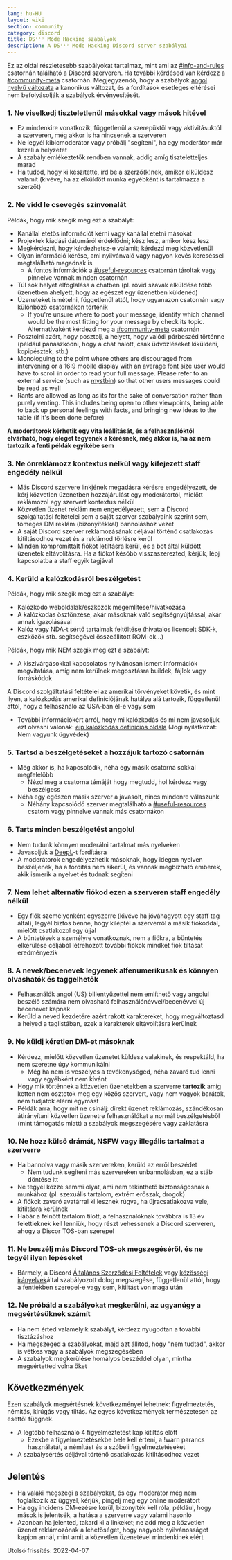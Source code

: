 ```yaml
---
lang: hu-HU
layout: wiki
section: community
category: discord
title: DS⁽ⁱ⁾ Mode Hacking szabályok
description: A DS⁽ⁱ⁾ Mode Hacking Discord server szabályai
---
```


Ez az oldal részletesebb szabályokat tartalmaz, mint ami az [#info-and-rules](https://discord.com/channels/283769550611152897/626620520330428436) csatornán található a Discord szerveren. Ha további kérdésed van kérdezz a [#community-meta](https://discord.com/channels/283769550611152897/715651368391671919) csatornán. Megjegyzendő, hogy a szabályok [angol nyelvű változata](/community/discord-rules) a kanonikus változat, és a fordítások esetleges eltérései nem befolyásolják a szabályok érvényesítését.

### 1. Ne viselkedj tiszteletlenül másokkal vagy mások hitével

- Ez mindenkire vonatkozik, függetlenül a szerepüktől vagy aktivitásuktól a szerveren, még akkor is ha nincsenek a szerveren
- Ne legyél kibicmoderátor vagy próbálj "segíteni", ha egy moderátor már kezeli a helyzetet
- A szabály emlékeztetők rendben vannak, addig amíg tiszteletteljes marad
- Ha tudod, hogy ki készítette, írd be a szerző(k)nek, amikor elküldesz valamit (kivéve, ha az elküldött munka egyébként is tartalmazza a szerzőt)

### 2. Ne vidd le csevegés színvonalát

Példák, hogy mik szegik meg ezt a szabályt:
- Kanállal etetős információt kérni vagy kanállal etetni másokat
- Projektek kiadási dátumáról érdeklődni; kész lesz, amikor kész lesz
- Megkérdezni, hogy kérdezhetsz-e valamit; kérdezd meg közvetlenül
- Olyan információ kérése, ami nyilvánvaló vagy nagyon kevés kereséssel megtalálható magadnak is
   - A fontos információk a [#useful-resources](https://discord.com/channels/283769550611152897/638041441079263283) csatornán tároltak vagy pinnelve vannak minden csatornán
- Túl sok helyet elfoglalása a chatben (pl. rövid szavak elküldése több üzenetben ahelyett, hogy az egészet egy üzenetben küldenéd)
- Üzeneteket ismételni, függetlenül attól, hogy ugyanazon csatornán vagy különböző csatornákon történik
   - If you're unsure where to post your message, identify which channel would be the most fitting for your message by check its topic. Alternatívaként kérdezd meg a [#community-meta](https://discord.com/channels/283769550611152897/715651368391671919) csatornán
- Posztolni azért, hogy posztolj, a helyett, hogy valódi párbeszéd történne (például panaszkodni, hogy a chat halott, csak üdvözléseket kiküldeni, kopipésztek, stb.)
- Monologuing to the point where others are discouraged from intervening or a 16:9 mobile display with an average font size user would have to scroll in order to read your full message. Please refer to an external service (such as [mystbin](https://mystb.in/)) so that other users messages could be read as well
- Rants are allowed as long as its for the sake of conversation rather than purely venting. This includes being open to other viewpoints, being able to back up personal feelings with facts, and bringing new ideas to the table (if it's been done before)

**A moderátorok kérhetik egy vita leállítását, és a felhasználóktól elvárható, hogy eleget tegyenek a kérésnek, még akkor is, ha az nem tartozik a fenti példák egyikébe sem**

### 3. Ne önreklámozz kontextus nélkül vagy kifejezett staff engedély nélkül

- Más Discord szervere linkjének megadásra kérésre engedélyezett, de kérj közvetlen üzenetben hozzájárulást egy moderátortól, mielőtt reklámozol egy szervert kontextus nélkül
- Közvetlen üzenet reklám nem engedélyezett, sem a Discord szolgáltatási feltételei sem a saját szerver szabályaink szerint sem, tömeges DM reklám (bizonyítékkal) bannoláshoz vezet
- A saját Discord szerver reklámozásának céljával történő csatlakozás kitiltásodhoz vezet és a reklámod törlésre kerül
- Minden kompromittált fiókot letiltásra kerül, és a bot által küldött üzenetek eltávolításra. Ha a fiókot később visszaszerezted, kérjük, lépj kapcsolatba a staff egyik tagjával

### 4. Kerüld a kalózkodásról beszélgetést

Példák, hogy mik szegik meg ezt a szabályt:
- Kalózkodó weboldalak/eszközök megemlítése/hivatkozása
- A kalózkodás ösztönzése, akár másoknak való segítségnyújtással, akár annak igazolásával
- Kalóz vagy NDA-t sértő tartalmak feltöltése (hivatalos licencelt SDK-k, eszközök stb. segítségével összeállított ROM-ok...)

Példák, hogy mik NEM szegik meg ezt a szabályt:
- A kiszivárgásokkal kapcsolatos nyilvánosan ismert információk megvitatása, amíg nem kerülnek megosztásra buildek, fájlok vagy forráskódok

A Discord szolgáltatási feltételei az amerikai törvényeket követik, és mint ilyen, a kalózkodás amerikai definíciójának hatálya alá tartozik, függetlenül attól, hogy a felhasználó az USA-ban él-e vagy sem
- További információkért arról, hogy mi kalózkodás és mi nem javasoljuk ezt olvasni valónak: [eip kalózkodás definíciós oldala](https://3ds.eiphax.tech/piracy.html) (Jogi nyilatkozat: Nem vagyunk ügyvédek)

### 5. Tartsd a beszélgetéseket a hozzájuk tartozó csatornán

- Még akkor is, ha kapcsolódik, néha egy másik csatorna sokkal megfelelőbb
   - Nézd meg a csatorna témáját hogy megtudd, hol kérdezz vagy beszélgess
- Néha egy egészen másik szerver a javasolt, nincs mindenre válaszunk
   - Néhány kapcsolódó szerver megtalálható a [#useful-resources](https://discord.com/channels/283769550611152897/638041441079263283) csatorn vagy pinnelve vannak más csatornákon

### 6. Tarts minden beszélgetést angolul

- Nem tudunk könnyen moderálni tartalmat más nyelveken
- Javasoljuk a [DeepL](https://www.deepl.com/translator)-t fordításra
- A moderátorok engedélyezhetik másoknak, hogy idegen nyelven beszéljenek, ha a fordítás nem sikerül, és vannak megbízható emberek, akik ismerik a nyelvet és tudnak segíteni

### 7. Nem lehet alternatív fiókod ezen a szerveren staff engedély nélkül

- Egy fiók személyenként egyszerre (kivéve ha jóváhagyott egy staff tag által), legyél biztos benne, hogy kiléptél a szerverről a másik fiókoddal, mielőtt csatlakozol egy újjal
- A büntetések a személyre vonatkoznak, nem a fiókra, a büntetés elkerülése céljából létrehozott további fiókok mindkét fiók tiltását eredményezik

### 8. A nevek/becenevek legyenek alfenumerikusak és könnyen olvashatók és taggelhetők

- Felhasználók angol (US) billentyűzettel nem említhető vagy angolul beszélő számára nem olvasható felhasználónévvel/becenévvel új becenevet kapnak
- Kerüld a neved kezdetére azért rakott karaktereket, hogy megváltoztasd a helyed a taglistában, ezek a karakterek eltávolításra kerülnek

### 9. Ne küldj kéretlen DM-et másoknak

- Kérdezz, mielőtt közvetlen üzenetet küldesz valakinek, és respektáld, ha nem szeretne úgy kommunikálni
   - Még ha nem is veszélyes a tevékenységed, néha zavaró tud lenni vagy egyébként nem kívánt
- Hogy mik történnek a közvetlen üzenetekben a szerverre **tartozik** amíg ketten nem osztotok meg egy közös szervert, vagy nem vagyok barátok, nem tudjátok elérni egymást
- Példák arra, hogy mit ne csinálj: direkt üzenet reklámozás, szándékosan átirányítani közvetlen üzenetre felhasználókat a normál beszélgetésből (mint támogatás miatt) a szabályok megszegésére vagy zaklatásra

### 10. Ne hozz külső drámát, NSFW vagy illegális tartalmat a szerverre

- Ha bannolva vagy másik szervereken, kerüld az erről beszédet
   - Nem tudunk segíteni más szervereken unbannolásban, ez a stáb döntése itt
- Ne tegyél közzé semmi olyat, ami nem tekinthető biztonságosnak a munkához (pl. szexuális tartalom, extrém erőszak, drogok)
- A fiókok zavaró avatárral ki lesznek rúgva, ha újracsatlakozva vele, kitiltásra kerülnek
- Habár a felnőtt tartalom tilott, a felhasználóknak továbbra is 13 év felettieknek kell lenniük, hogy részt vehessenek a Discord szerveren, ahogy a Discor TOS-ban szerepel

### 11. Ne beszélj más Discord TOS-ok megszegéséről, és ne tegyél ilyen lépéseket

- Bármely, a Discord [Általános Szerződési Feltételek](https://discord.com/terms) vagy [közösségi irányelvek](https://discord.com/guidelines)által szabályozott dolog megszegése, függetlenül attól, hogy a fentiekben szerepel-e vagy sem, kitiltást von maga után

### 12. Ne próbáld a szabályokat megkerülni, az ugyanúgy a megsértésüknek számít

- Ha nem érted valamelyik szabályt, kérdezz nyugodtan a további tisztázáshoz
- Ha megszeged a szabályokat, majd azt állítod, hogy "nem tudtad", akkor is vétkes vagy a szabályok megszegésében
- A szabályok megkerülése homályos beszéddel olyan, mintha megsértetted volna őket

## Következmények

Ezen szabályok megsértésnek következményei lehetnek: figyelmeztetés, némítás, kirúgás vagy tiltás. Az egyes következmények természetesen az esettől függnek.
- A legtöbb felhasználó 4 figyelmeztetést kap kitiltás előtt
   - Ezekbe a figyelmeztetésekbe bele kell érteni, a !warn parancs használatát, a némítást és a szóbeli figyelmeztetéseket
- A szabálysértés céljával történő csatlakozás kitiltásodhoz vezet

## Jelentés

- Ha valaki megszegi a szabályokat, és egy moderátor még nem foglalkozik az üggyel, kérjük, pingelj meg egy online moderátort
- Ha egy incidens DM-ezésre kerül, bizonyíték kell róla, például, hogy mások is jelentsék, a hatása a szerverre vagy valami hasonló
- Azonban ha jelented, takard ki a linkeket; ne add meg a közvetlen üzenet reklámozónak a lehetőséget, hogy nagyobb nyilvánosságot kapjon annál, mint amit a közvetlen üzenetével mindenkinek elért


Utolsó frissítés: 2022-04-07
